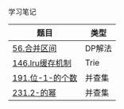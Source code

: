 学习笔记

|题目|类型|
|-|-|
|[56.合并区间](./56.合并区间.java)|DP解法|
|[146.lru缓存机制](./146.lru缓存机制.java)|Trie|
|[191.位-1-的个数](./191.位-1-的个数.java)|并查集|
|[231.2-的幂](./231.2-的幂.java)|并查集|
